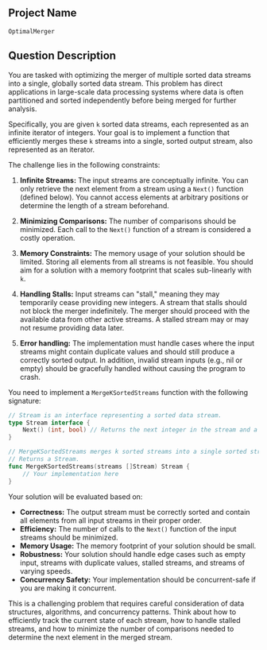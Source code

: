 ## Project Name

`OptimalMerger`

## Question Description

You are tasked with optimizing the merger of multiple sorted data streams into a single, globally sorted data stream. This problem has direct applications in large-scale data processing systems where data is often partitioned and sorted independently before being merged for further analysis.

Specifically, you are given `k` sorted data streams, each represented as an infinite iterator of integers. Your goal is to implement a function that efficiently merges these `k` streams into a single, sorted output stream, also represented as an iterator.

The challenge lies in the following constraints:

1.  **Infinite Streams:** The input streams are conceptually infinite. You can only retrieve the next element from a stream using a `Next()` function (defined below). You cannot access elements at arbitrary positions or determine the length of a stream beforehand.

2.  **Minimizing Comparisons:** The number of comparisons should be minimized. Each call to the `Next()` function of a stream is considered a costly operation.

3.  **Memory Constraints:** The memory usage of your solution should be limited. Storing all elements from all streams is not feasible. You should aim for a solution with a memory footprint that scales sub-linearly with `k`.

4.  **Handling Stalls:** Input streams can "stall," meaning they may temporarily cease providing new integers. A stream that stalls should not block the merger indefinitely. The merger should proceed with the available data from other active streams. A stalled stream may or may not resume providing data later.

5. **Error handling:** The implementation must handle cases where the input streams might contain duplicate values and should still produce a correctly sorted output. In addition, invalid stream inputs (e.g., nil or empty) should be gracefully handled without causing the program to crash.

You need to implement a `MergeKSortedStreams` function with the following signature:

```go
// Stream is an interface representing a sorted data stream.
type Stream interface {
	Next() (int, bool) // Returns the next integer in the stream and a boolean indicating if a value was successfully retrieved.  False indicates end of stream/stall.
}

// MergeKSortedStreams merges k sorted streams into a single sorted stream.
// Returns a Stream.
func MergeKSortedStreams(streams []Stream) Stream {
    // Your implementation here
}
```

Your solution will be evaluated based on:

*   **Correctness:** The output stream must be correctly sorted and contain all elements from all input streams in their proper order.
*   **Efficiency:** The number of calls to the `Next()` function of the input streams should be minimized.
*   **Memory Usage:** The memory footprint of your solution should be small.
*   **Robustness:** Your solution should handle edge cases such as empty input, streams with duplicate values, stalled streams, and streams of varying speeds.
*   **Concurrency Safety:** Your implementation should be concurrent-safe if you are making it concurrent.

This is a challenging problem that requires careful consideration of data structures, algorithms, and concurrency patterns. Think about how to efficiently track the current state of each stream, how to handle stalled streams, and how to minimize the number of comparisons needed to determine the next element in the merged stream.
